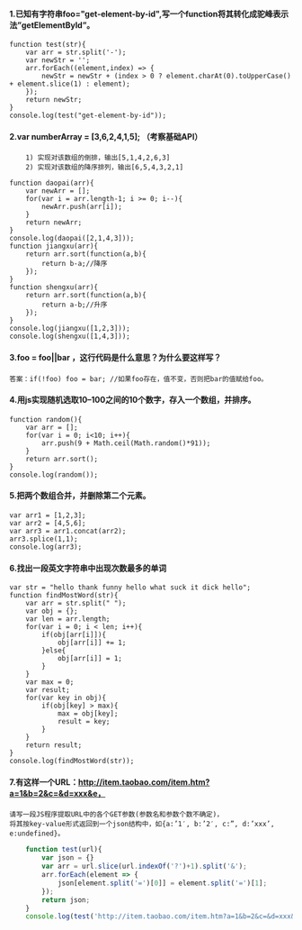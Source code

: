 #### 1.已知有字符串foo="get-element-by-id",写一个function将其转化成驼峰表示法”getElementById”。
```
function test(str){
    var arr = str.split('-');
    var newStr = '';
    arr.forEach((element,index) => {
        newStr = newStr + (index > 0 ? element.charAt(0).toUpperCase() + element.slice(1) : element);
    });
    return newStr;
}
console.log(test("get-element-by-id"));
```
#### 2.var numberArray = [3,6,2,4,1,5]; （考察基础API）
        1) 实现对该数组的倒排，输出[5,1,4,2,6,3]
        2) 实现对该数组的降序排列，输出[6,5,4,3,2,1]
```
function daopai(arr){
    var newArr = [];
    for(var i = arr.length-1; i >= 0; i--){
        newArr.push(arr[i]);
    }
    return newArr;
}
console.log(daopai([2,1,4,3]));
function jiangxu(arr){
    return arr.sort(function(a,b){
        return b-a;//降序
    });
}
function shengxu(arr){
    return arr.sort(function(a,b){
        return a-b;//升序
    });
}
console.log(jiangxu([1,2,3]));
console.log(shengxu([1,4,3]));
```
#### 3.foo = foo||bar ，这行代码是什么意思？为什么要这样写？
    答案：if(!foo) foo = bar; //如果foo存在，值不变，否则把bar的值赋给foo。
#### 4.用js实现随机选取10–100之间的10个数字，存入一个数组，并排序。
```
function random(){
    var arr = [];
    for(var i = 0; i<10; i++){
        arr.push(9 + Math.ceil(Math.random()*91));
    }
    return arr.sort();
}
console.log(random());
```
#### 5.把两个数组合并，并删除第二个元素。
```
var arr1 = [1,2,3];
var arr2 = [4,5,6];
var arr3 = arr1.concat(arr2);
arr3.splice(1,1); 
console.log(arr3);
```
#### 6.找出一段英文字符串中出现次数最多的单词
```
var str = "hello thank funny hello what suck it dick hello";
function findMostWord(str){
    var arr = str.split(" ");
    var obj = {};
    var len = arr.length;
    for(var i = 0; i < len; i++){
        if(obj[arr[i]]){
            obj[arr[i]] += 1;
        }else{
            obj[arr[i]] = 1;
        }
    }
    var max = 0;
    var result;
    for(var key in obj){
        if(obj[key] > max){
            max = obj[key];
            result = key;
        }
    }
    return result;
}
console.log(findMostWord(str));
```
#### 7.有这样一个URL：http://item.taobao.com/item.htm?a=1&b=2&c=&d=xxx&e，
    请写一段JS程序提取URL中的各个GET参数(参数名和参数个数不确定)，
    将其按key-value形式返回到一个json结构中，如{a:’1′, b:’2′, c:”, d:’xxx’, e:undefined}。
```javascript
    function test(url){
        var json = {}
        var arr = url.slice(url.indexOf('?')+1).split('&');
        arr.forEach(element => {
            json[element.split('=')[0]] = element.split('=')[1];
        });
        return json;
    }
    console.log(test('http://item.taobao.com/item.htm?a=1&b=2&c=&d=xxx&e'));
```
